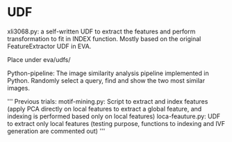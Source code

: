 # UDF

xli3068.py: a self-written UDF to extract the features and perform transformation to fit in INDEX function. Mostly based on the original FeatureExtractor UDF in EVA.

Place under eva/udfs/

Python-pipeline: The image similarity analysis pipeline implemented in Python. Randomly select a query, find and show the two most similar images.

'''
Previous trials:
motif-mining.py: Script to extract and index features (apply PCA directly on local features to extract a global feature, and indexing is performed based only on local features)
loca-feauture.py: UDF to extract only local features (testing purpose, functions to indexing and IVF generation are commented out)
'''
